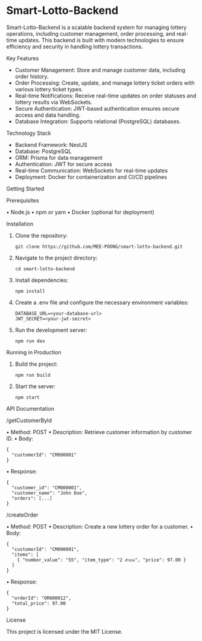 # Smart-Lotto-Backend

   Smart-Lotto-Backend is a scalable backend system for managing lottery operations, including customer management, order processing, and real-time updates. This backend is built with modern technologies to ensure efficiency and security in handling lottery transactions.

Key Features

 - Customer Management: Store and manage customer data, including order history.
 - Order Processing: Create, update, and manage lottery ticket orders with various lottery ticket types.
 - Real-time Notifications: Receive real-time updates on order statuses and lottery results via WebSockets.
 - Secure Authentication: JWT-based authentication ensures secure access and data handling.
 - Database Integration: Supports relational (PostgreSQL) databases.

Technology Stack

 - Backend Framework: NestJS
 - Database: PostgreSQL
 - ORM: Prisma for data management
 - Authentication: JWT for secure access
 - Real-time Communication: WebSockets for real-time updates
 - Deployment: Docker for containerization and CI/CD pipelines

Getting Started

Prerequisites

 • Node.js
 • npm or yarn
 • Docker (optional for deployment)

Installation

 1. Clone the repository:

        git clone https://github.com/MEE-POONG/smart-lotto-backend.git

 
 2. Navigate to the project directory:

        cd smart-lotto-backend


 3. Install dependencies:

        npm install


 4. Create a .env file and configure the necessary environment variables:

        DATABASE_URL=<your-database-url>
        JWT_SECRET=<your-jwt-secret>


 5. Run the development server:

        npm run dev



Running in Production

 1. Build the project:

        npm run build


 2. Start the server:

        npm start



API Documentation

/getCustomerById

 • Method: POST
 • Description: Retrieve customer information by customer ID.
 • Body:

    {
      "customerId": "CM000001"
    }


 • Response:

    {
      "customer_id": "CM000001",
      "customer_name": "John Doe",
      "orders": [...]
    }



/createOrder

 • Method: POST
 • Description: Create a new lottery order for a customer.
 • Body:

    {
      "customerId": "CM000001",
      "items": [
        { "number_value": "55", "item_type": "2 ตัวบน", "price": 97.00 }
      ]
    }


 • Response:

    {
      "orderId": "OR000012",
      "total_price": 97.00
    }



License

This project is licensed under the MIT License.
